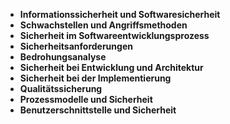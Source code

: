- **Informationssicherheit und Softwaresicherheit**
- **Schwachstellen und Angriffsmethoden**
- **Sicherheit im Softwareentwicklungsprozess**
- **Sicherheitsanforderungen**
- **Bedrohungsanalyse**
- **Sicherheit bei Entwicklung und Architektur**
- **Sicherheit bei der Implementierung**
- **Qualitätssicherung**
- **Prozessmodelle und Sicherheit**
- **Benutzerschnittstelle und Sicherheit**
